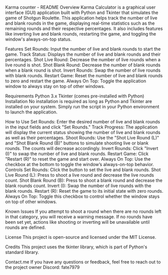 Karma counter - README
Overview
Karma Calculator is a graphical user interface (GUI) application built with Python and Tkinter that simulates the game of Shotgun Roulette. This application helps track the number of live and blank rounds in the game, displaying real-time statistics such as the remaining rounds and their respective percentages. It also includes features like inverting live and blank rounds, restarting the game, and toggling the window's always-on-top status.

Features
Set Rounds: Input the number of live and blank rounds to start the game.
Track Status: Displays the number of live and blank rounds and their percentages.
Shot Live Round: Decrease the number of live rounds when a live round is shot.
Shot Blank Round: Decrease the number of blank rounds when a blank round is shot.
Invert Rounds: Swap the number of live rounds with blank rounds.
Restart Game: Reset the number of live and blank rounds to zero and restart the game.
Always On Top: Toggle the application window to always stay on top of other windows.

Requirements
Python 3.x
Tkinter (comes pre-installed with Python)
Installation
No installation is required as long as Python and Tkinter are installed on your system. Simply run the script in your Python environment to launch the application.

How to Use
Set Rounds: Enter the desired number of live and blank rounds in the input fields and click "Set Rounds."
Track Progress: The application will display the current status showing the number of live and blank rounds as well as their percentages.
Shoot Rounds: Use the "Shot Live Round (L)" and "Shot Blank Round (B)" buttons to simulate shooting live or blank rounds. The counts will decrease accordingly.
Invert Rounds: Click "Invert (I)" to swap the number of live and blank rounds.
Restart Game: Click "Restart (R)" to reset the game and start over.
Always On Top: Use the checkbox at the bottom to toggle the window’s always-on-top behavior.
Controls
Set Rounds: Click the button to set the live and blank rounds.
Shot Live Round (L): Press to shoot a live round and decrease the live rounds count.
Shot Blank Round (B): Press to shoot a blank round and decrease the blank rounds count.
Invert (I): Swap the number of live rounds with the blank rounds.
Restart (R): Reset the game to its initial state with zero rounds.
Always On Top: Toggle this checkbox to control whether the window stays on top of other windows.

Known Issues
If you attempt to shoot a round when there are no rounds left in that category, you will receive a warning message.
If no rounds have been set yet, actions like shooting or inverting will be unavailable until rounds are defined.

License
This project is open-source and licensed under the MIT License.

Credits
This project uses the tkinter library, which is part of Python's standard library.

Contact.me
If you have any questions or feedback, feel free to reach out to the project owner
Discord: fate7979
